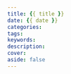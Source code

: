 ```yaml
---
title: {{ title }}
date: {{ date }}
categories:
tags:
keywords: 
description: 
cover: 
aside: false
---
```

<!-- title	【必需】文章标题
date	【必需】文章创建日期
updated	【可选】文章更新日期
tags	【可选】文章标籤
categories	【可选】文章分类
keywords	【可选】文章关键字
description	【可选】文章描述
top_img	【可选】文章顶部图片
cover	【可选】文章缩略图(如果没有设置top_img,文章页顶部将显示缩略图，可设为false/图片地址/留空)
comments	【可选】显示文章评论模块(默认 true)
toc	【可选】显示文章TOC(默认为设置中toc的enable配置)
toc_number	【可选】显示toc_number(默认为设置中toc的number配置)
copyright	【可选】显示文章版权模块(默认为设置中post_copyright的enable配置)
copyright_author	【可选】文章版权模块的文章作者
copyright_author_href	【可选】文章版权模块的文章作者链接
copyright_url	【可选】文章版权模块的文章连结链接
copyright_info	【可选】文章版权模块的版权声明文字
mathjax	【可选】显示mathjax(当设置mathjax的per_page: false时，才需要配置，默认 false)
katex	【可选】显示katex(当设置katex的per_page: false时，才需要配置，默认 false)
aplayer	【可选】在需要的页面加载aplayer的js和css,请参考文章下面的音乐 配置
highlight_shrink	【可选】配置代码框是否展开(true/false)(默认为设置中highlight_shrink的配置)
aside	【可选】显示侧边栏 (默认 true) 
top 【可选】 置顶 数字越大越靠前
-->